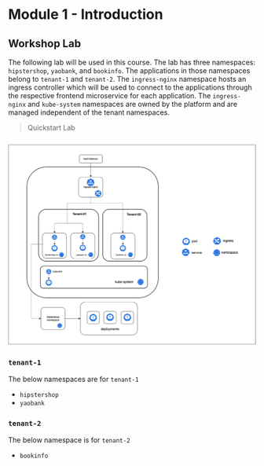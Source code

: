 # Module 1 - Introduction

## Workshop Lab

The following lab will be used in this course. The lab has three namespaces: `hipstershop`, `yaobank`, and `bookinfo`. The applications in those namespaces belong to `tenant-1` and `tenant-2`. The `ingress-nginx` namespace hosts an ingress controller which will be used to connect to the applications through the respective frontend microservice for each application. The `ingress-nginx` and `kube-system` namespaces are owned by the platform and are managed independent of the tenant namespaces. 

> Quickstart Lab

![lab partitions](images/lab-partitions.png)

### `tenant-1`

The below namespaces are for `tenant-1`
- `hipstershop`
- `yaobank`

### `tenant-2`

The below namespace is for `tenant-2`
- `bookinfo`

